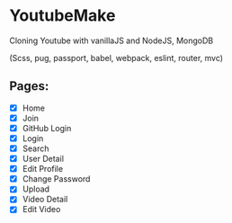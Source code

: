 <!-- @format -->

# YoutubeMake

Cloning Youtube with vanillaJS and NodeJS, MongoDB

(Scss, pug, passport, babel, webpack, eslint, router, mvc)

## Pages:

- [x] Home
- [x] Join
- [x] GitHub Login
- [x] Login
- [x] Search
- [x] User Detail
- [x] Edit Profile
- [x] Change Password
- [x] Upload
- [x] Video Detail
- [x] Edit Video
